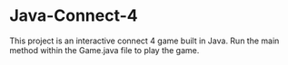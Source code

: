 # Java-Connect-4
This project is an interactive connect 4 game built in Java.
Run the main method within the Game.java file to play the game.
